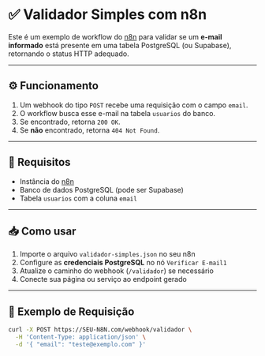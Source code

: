 # ✅ Validador Simples com n8n

Este é um exemplo de workflow do [n8n](https://n8n.io) para validar se um **e-mail informado** está presente em uma tabela PostgreSQL (ou Supabase), retornando o status HTTP adequado.

---

## ⚙️ Funcionamento

1. Um webhook do tipo `POST` recebe uma requisição com o campo `email`.
2. O workflow busca esse e-mail na tabela `usuarios` do banco.
3. Se encontrado, retorna `200 OK`.
4. Se **não** encontrado, retorna `404 Not Found`.

---

## 🔧 Requisitos

- Instância do [n8n](https://n8n.io)
- Banco de dados PostgreSQL (pode ser Supabase)
- Tabela `usuarios` com a coluna `email`

---

## 📥 Como usar

1. Importe o arquivo `validador-simples.json` no seu n8n
2. Configure as **credenciais PostgreSQL** no nó `Verificar E-mail1`
3. Atualize o caminho do webhook (`/validador`) se necessário
4. Conecte sua página ou serviço ao endpoint gerado

---

## 🧪 Exemplo de Requisição

```bash
curl -X POST https://SEU-N8N.com/webhook/validador \
  -H 'Content-Type: application/json' \
  -d '{ "email": "teste@exemplo.com" }'
